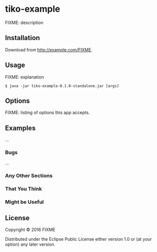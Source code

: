 # tiko-example

FIXME: description

## Installation

Download from http://example.com/FIXME.

## Usage

FIXME: explanation

    $ java -jar tiko-example-0.1.0-standalone.jar [args]

## Options

FIXME: listing of options this app accepts.

## Examples

...

### Bugs

...

### Any Other Sections
### That You Think
### Might be Useful

## License

Copyright © 2016 FIXME

Distributed under the Eclipse Public License either version 1.0 or (at
your option) any later version.
